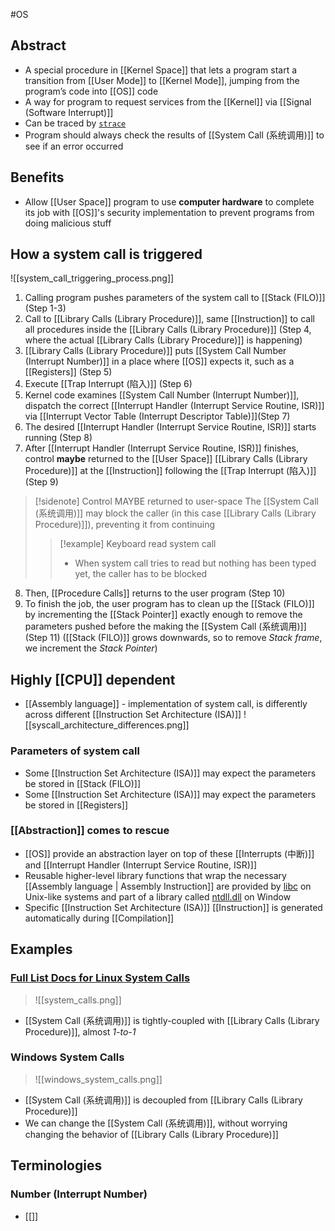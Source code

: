 #OS 
## Abstract
- A special procedure in [[Kernel Space]] that lets a program start a transition from [[User Mode]] to [[Kernel Mode]], jumping from the program’s code into [[OS]] code
- A way for program to request services from the [[Kernel]] via [[Signal (Software Interrupt)]]
- Can be traced by [``strace``](https://stackoverflow.com/questions/65510246/can-a-system-call-happen-in-a-c-program)
- Program should always check the results of [[System Call (系统调用)]] to see if an error occurred 


## Benefits
- Allow [[User Space]] program to use **computer hardware** to complete its job with [[OS]]'s security implementation to prevent programs from doing malicious stuff

## How a system call is triggered
![[system_call_triggering_process.png]]
1. Calling program pushes parameters of the system call to [[Stack (FILO)]] (Step 1-3)
2. Call to [[Library Calls (Library Procedure)]], same [[Instruction]] to call all procedures inside the [[Library Calls (Library Procedure)]] (Step 4, where the actual [[Library Calls (Library Procedure)]] is happening)
3. [[Library Calls (Library Procedure)]] puts [[System Call Number (Interrupt Number)]] in  a place where [[OS]] expects it, such as a [[Registers]] (Step 5)
4. Execute [[Trap Interrupt (陷入)]] (Step 6)
5. Kernel code examines [[System Call Number (Interrupt Number)]], dispatch the correct [[Interrupt Handler (Interrupt Service Routine, ISR)]] via [[Interrupt Vector Table (Interrupt Descriptor Table)]](Step 7)
6. The desired [[Interrupt Handler (Interrupt Service Routine, ISR)]] starts running (Step 8)
7. After [[Interrupt Handler (Interrupt Service Routine, ISR)]] finishes, control **maybe** returned to the [[User Space]] [[Library Calls (Library Procedure)]] at the [[Instruction]] following the [[Trap Interrupt (陷入)]] (Step 9)
>[!sidenote] Control MAYBE returned to user-space
>The [[System Call (系统调用)]] may block the caller (in this case [[Library Calls (Library Procedure)]]), preventing it from continuing
>>[!example] Keyboard read system call
>	>- When system call tries to read but nothing has been typed yet, the caller has to be blocked
8. Then, [[Procedure Calls]] returns to the user program  (Step 10)
9. To finish the job, the user program has to clean up the [[Stack (FILO)]] by incrementing the [[Stack Pointer]] exactly enough to remove the parameters pushed before the making the [[System Call (系统调用)]] (Step 11) ([[Stack (FILO)]] grows downwards, so to remove *Stack frame*, we increment the *Stack Pointer*)



## Highly [[CPU]] dependent
- [[Assembly language]] - implementation of system call, is differently across different [[Instruction Set Architecture (ISA)]]
![[syscall_architecture_differences.png]]
### Parameters of system call
- Some [[Instruction Set Architecture (ISA)]] may expect the parameters be stored in [[Stack (FILO)]]
- Some [[Instruction Set Architecture (ISA)]] may expect the parameters be stored in [[Registers]]
### [[Abstraction]] comes to rescue
- [[OS]] provide an abstraction layer on top of these [[Interrupts (中断)]] and [[Interrupt Handler (Interrupt Service Routine, ISR)]]
- Reusable higher-level library functions that wrap the necessary [[Assembly language | Assembly Instruction]] are provided by [libc](https://www.gnu.org/software/libc/) on Unix-like systems and part of a library called [ntdll.dll](https://learn.microsoft.com/en-us/windows-hardware/drivers/kernel/libraries-and-headers) on Window
- Specific [[Instruction Set Architecture (ISA)]] [[Instruction]] is generated automatically during [[Compilation]]




## Examples
### [Full List Docs for Linux System Calls](https://man7.org/linux/man-pages/man2/syscalls.2.html)
>![[system_calls.png]]
- [[System Call (系统调用)]] is tightly-coupled with [[Library Calls (Library Procedure)]], almost *1-to-1*

### Windows System Calls
>![[windows_system_calls.png]]
- [[System Call (系统调用)]] is decoupled from [[Library Calls (Library Procedure)]]
- We can change the [[System Call (系统调用)]], without worrying changing the behavior of [[Library Calls (Library Procedure)]]


## Terminologies
### Number (Interrupt Number)
- [[]]